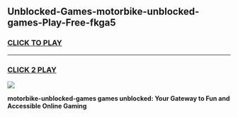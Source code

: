 
## Unblocked-Games-motorbike-unblocked-games-Play-Free-fkga5
<h3>
<a href="https://premium76.site?title=motorbike-unblocked-games&ref=21A">CLICK TO PLAY</a></h3>
<hr>

<h3>
<a href="https://premium76.site?title=motorbike-unblocked-games&ref=21A">CLICK 2 PLAY</a>
  
</h3>

<a href="https://premium76.site?title=motorbike-unblocked-games&ref=21A"><img src="https://clearcache.store/games.png"></a>


**motorbike-unblocked-games games unblocked: Your Gateway to Fun and Accessible Online Gaming**
